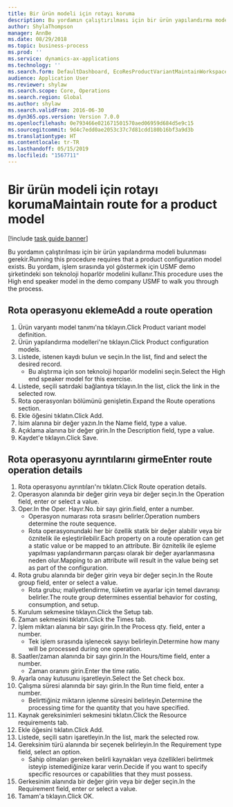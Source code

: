 ```yaml
---
title: Bir ürün modeli için rotayı koruma
description: Bu yordamın çalıştırılması için bir ürün yapılandırma modeli bulunması gerekir.
author: ShylaThompson
manager: AnnBe
ms.date: 08/29/2018
ms.topic: business-process
ms.prod: ''
ms.service: dynamics-ax-applications
ms.technology: ''
ms.search.form: DefaultDashboard, EcoResProductVariantMaintainWorkspace, PCProductConfigurationModelListPage, PCProductConfigurationModelDetails, PCRouteOperationDetails, WrkCtrCapabilityLookUp
audience: Application User
ms.reviewer: shylaw
ms.search.scope: Core, Operations
ms.search.region: Global
ms.author: shylaw
ms.search.validFrom: 2016-06-30
ms.dyn365.ops.version: Version 7.0.0
ms.openlocfilehash: 0e793466e021671501570aed06959d684d5e9c15
ms.sourcegitcommit: 9d4c7edd0ae2053c37c7d81cdd180b16bf3a9d3b
ms.translationtype: HT
ms.contentlocale: tr-TR
ms.lasthandoff: 05/15/2019
ms.locfileid: "1567711"
---
```

# <a name="maintain-route-for-a-product-model"></a><span data-ttu-id="b1db7-103">Bir ürün modeli için rotayı koruma</span><span class="sxs-lookup"><span data-stu-id="b1db7-103">Maintain route for a product model</span></span>

[!include [task guide banner](../../includes/task-guide-banner.md)]

<span data-ttu-id="b1db7-104">Bu yordamın çalıştırılması için bir ürün yapılandırma modeli bulunması gerekir.</span><span class="sxs-lookup"><span data-stu-id="b1db7-104">Running this procedure requires that a product configuration model exists.</span></span> <span data-ttu-id="b1db7-105">Bu yordam, işlem sırasında yol göstermek için USMF demo şirketindeki son teknoloji hoparlör modelini kullanır.</span><span class="sxs-lookup"><span data-stu-id="b1db7-105">This procedure uses the High end speaker model in the demo company USMF to walk you through the process.</span></span>


## <a name="add-a-route-operation"></a><span data-ttu-id="b1db7-106">Rota operasyonu ekleme</span><span class="sxs-lookup"><span data-stu-id="b1db7-106">Add a route operation</span></span>
1. <span data-ttu-id="b1db7-107">Ürün varyantı model tanımı'na tıklayın.</span><span class="sxs-lookup"><span data-stu-id="b1db7-107">Click Product variant model definition.</span></span>
2. <span data-ttu-id="b1db7-108">Ürün yapılandırma modelleri'ne tıklayın.</span><span class="sxs-lookup"><span data-stu-id="b1db7-108">Click Product configuration models.</span></span>
3. <span data-ttu-id="b1db7-109">Listede, istenen kaydı bulun ve seçin.</span><span class="sxs-lookup"><span data-stu-id="b1db7-109">In the list, find and select the desired record.</span></span>
    * <span data-ttu-id="b1db7-110">Bu alıştırma için son teknoloji hoparlör modelini seçin.</span><span class="sxs-lookup"><span data-stu-id="b1db7-110">Select the High end speaker model for this exercise.</span></span>  
4. <span data-ttu-id="b1db7-111">Listede, seçili satırdaki bağlantıya tıklayın.</span><span class="sxs-lookup"><span data-stu-id="b1db7-111">In the list, click the link in the selected row.</span></span>
5. <span data-ttu-id="b1db7-112">Rota operasyonları bölümünü genişletin.</span><span class="sxs-lookup"><span data-stu-id="b1db7-112">Expand the Route operations section.</span></span>
6. <span data-ttu-id="b1db7-113">Ekle öğesini tıklatın.</span><span class="sxs-lookup"><span data-stu-id="b1db7-113">Click Add.</span></span>
7. <span data-ttu-id="b1db7-114">İsim alanına bir değer yazın.</span><span class="sxs-lookup"><span data-stu-id="b1db7-114">In the Name field, type a value.</span></span>
8. <span data-ttu-id="b1db7-115">Açıklama alanına bir değer girin.</span><span class="sxs-lookup"><span data-stu-id="b1db7-115">In the Description field, type a value.</span></span>
9. <span data-ttu-id="b1db7-116">Kaydet'e tıklayın.</span><span class="sxs-lookup"><span data-stu-id="b1db7-116">Click Save.</span></span>

## <a name="enter-route-operation-details"></a><span data-ttu-id="b1db7-117">Rota operasyonu ayrıntılarını girme</span><span class="sxs-lookup"><span data-stu-id="b1db7-117">Enter route operation details</span></span>
1. <span data-ttu-id="b1db7-118">Rota operasyonu ayrıntıları'nı tıklatın.</span><span class="sxs-lookup"><span data-stu-id="b1db7-118">Click Route operation details.</span></span>
2. <span data-ttu-id="b1db7-119">Operasyon alanında bir değer girin veya bir değer seçin.</span><span class="sxs-lookup"><span data-stu-id="b1db7-119">In the Operation field, enter or select a value.</span></span>
3. <span data-ttu-id="b1db7-120">Oper.</span><span class="sxs-lookup"><span data-stu-id="b1db7-120">In the Oper.</span></span> <span data-ttu-id="b1db7-121">Hayır.</span><span class="sxs-lookup"><span data-stu-id="b1db7-121">No.</span></span> <span data-ttu-id="b1db7-122">bir sayı girin.</span><span class="sxs-lookup"><span data-stu-id="b1db7-122">field, enter a number.</span></span>
    * <span data-ttu-id="b1db7-123">Operasyon numarası rota sırasını belirler.</span><span class="sxs-lookup"><span data-stu-id="b1db7-123">Operation numbers determine the route sequence.</span></span>  
    * <span data-ttu-id="b1db7-124">Rota operasyonundaki her bir özellik statik bir değer alabilir veya bir öznitelik ile eşleştirilebilir.</span><span class="sxs-lookup"><span data-stu-id="b1db7-124">Each property on a route operation can get a static value or be mapped to an attribute.</span></span> <span data-ttu-id="b1db7-125">Bir öznitelik ile eşleme yapılması yapılandırmanın parçası olarak bir değer ayarlanmasına neden olur.</span><span class="sxs-lookup"><span data-stu-id="b1db7-125">Mapping to an attribute will result in the value being set as part of the configuration.</span></span>  
4. <span data-ttu-id="b1db7-126">Rota grubu alanında bir değer girin veya bir değer seçin.</span><span class="sxs-lookup"><span data-stu-id="b1db7-126">In the Route group field, enter or select a value.</span></span>
    * <span data-ttu-id="b1db7-127">Rota grubu; maliyetlendirme, tüketim ve ayarlar için temel davranışı belirler.</span><span class="sxs-lookup"><span data-stu-id="b1db7-127">The route group determines essential behavior for costing, consumption, and setup.</span></span>  
5. <span data-ttu-id="b1db7-128">Kurulum sekmesine tıklayın.</span><span class="sxs-lookup"><span data-stu-id="b1db7-128">Click the Setup tab.</span></span>
6. <span data-ttu-id="b1db7-129">Zaman sekmesini tıklatın.</span><span class="sxs-lookup"><span data-stu-id="b1db7-129">Click the Times tab.</span></span>
7. <span data-ttu-id="b1db7-130">İşlem miktarı alanına bir sayı girin.</span><span class="sxs-lookup"><span data-stu-id="b1db7-130">In the Process qty. field, enter a number.</span></span>
    * <span data-ttu-id="b1db7-131">Tek işlem sırasında işlenecek sayıyı belirleyin.</span><span class="sxs-lookup"><span data-stu-id="b1db7-131">Determine how many will be processed during one operation.</span></span>  
8. <span data-ttu-id="b1db7-132">Saatler/zaman alanında bir sayı girin.</span><span class="sxs-lookup"><span data-stu-id="b1db7-132">In the Hours/time field, enter a number.</span></span>
    * <span data-ttu-id="b1db7-133">Zaman oranını girin.</span><span class="sxs-lookup"><span data-stu-id="b1db7-133">Enter the time ratio.</span></span>  
9. <span data-ttu-id="b1db7-134">Ayarla onay kutusunu işaretleyin.</span><span class="sxs-lookup"><span data-stu-id="b1db7-134">Select the Set check box.</span></span>
10. <span data-ttu-id="b1db7-135">Çalışma süresi alanında bir sayı girin.</span><span class="sxs-lookup"><span data-stu-id="b1db7-135">In the Run time field, enter a number.</span></span>
    * <span data-ttu-id="b1db7-136">Belirttiğiniz miktarın işlenme süresini belirleyin.</span><span class="sxs-lookup"><span data-stu-id="b1db7-136">Determine the processing time for the quantity that you have specified.</span></span>  
11. <span data-ttu-id="b1db7-137">Kaynak gereksinimleri sekmesini tıklatın.</span><span class="sxs-lookup"><span data-stu-id="b1db7-137">Click the Resource requirements tab.</span></span>
12. <span data-ttu-id="b1db7-138">Ekle öğesini tıklatın.</span><span class="sxs-lookup"><span data-stu-id="b1db7-138">Click Add.</span></span>
13. <span data-ttu-id="b1db7-139">Listede, seçili satırı işaretleyin.</span><span class="sxs-lookup"><span data-stu-id="b1db7-139">In the list, mark the selected row.</span></span>
14. <span data-ttu-id="b1db7-140">Gereksinim türü alanında bir seçenek belirleyin.</span><span class="sxs-lookup"><span data-stu-id="b1db7-140">In the Requirement type field, select an option.</span></span>
    * <span data-ttu-id="b1db7-141">Sahip olmaları gereken belirli kaynakları veya özellikleri belirtmek isteyip istemediğinize karar verin.</span><span class="sxs-lookup"><span data-stu-id="b1db7-141">Decide if you want to specify specific resources or capabilities that they must possess.</span></span>  
15. <span data-ttu-id="b1db7-142">Gerkesinim alanında bir değer girin veya bir değer seçin.</span><span class="sxs-lookup"><span data-stu-id="b1db7-142">In the Requirement field, enter or select a value.</span></span>
16. <span data-ttu-id="b1db7-143">Tamam'a tıklayın.</span><span class="sxs-lookup"><span data-stu-id="b1db7-143">Click OK.</span></span>

